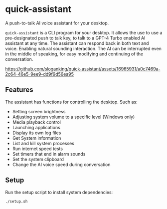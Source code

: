 # quick-assistant

A push-to-talk AI voice assistant for your desktop.

`quick-assistant` is a CLI program for your desktop. It allows the use to use a pre-designated push to talk key, to talk to a GPT-4 Turbo enabled AI assistant at any time. The assistant can respond back in both text and voice. Enabling natural sounding interaction. The AI can be interrupted even in the middle of speaking, for easy modifying and continuing of the conversation. 

https://github.com/sloganking/quick-assistant/assets/16965931/a0c7469a-2c64-46e5-9ee9-dd9f9d56ea95


## Features

The assistant has functions for controlling the desktop. Such as:

- Setting screen brightness
- Adjusting system volume to a specific level (Windows only)
- Media playback control
- Launching applications
- Display its own log files
- Get System information
- List and kill system processes
- Run internet speed tests
- Set timers that end in alarm sounds
- Set the system clipboard
- Change the AI voice speed during conversation

## Setup

Run the setup script to install system dependencies:

```bash
./setup.sh
```
